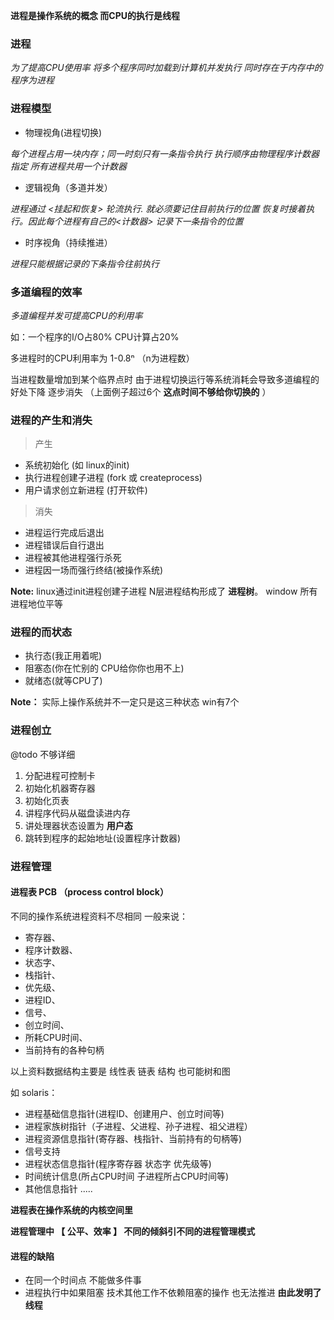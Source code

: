 
**进程是操作系统的概念 而CPU的执行是线程**


###  进程

*为了提高CPU使用率 将多个程序同时加载到计算机并发执行 同时存在于内存中的程序为进程*

### 进程模型


-  物理视角(进程切换)

*每个进程占用一块内存；同一时刻只有一条指令执行 执行顺序由物理程序计数器指定 所有进程共用一个计数器*

-  逻辑视角（多道并发）

*进程通过 <挂起和恢复> 轮流执行. 就必须要记住目前执行的位置 恢复时接着执行。因此每个进程有自己的<计数器> 记录下一条指令的位置*

-  时序视角（持续推进）

*进程只能根据记录的下条指令往前执行*


### 多道编程的效率

*多道编程并发可提高CPU的利用率*

如：一个程序的I/O占80% CPU计算占20% 

多进程时的CPU利用率为 1-0.8ⁿ  （n为进程数）

当进程数量增加到某个临界点时 由于进程切换运行等系统消耗会导致多道编程的好处下降 逐步消失 （上面例子超过6个 **这点时间不够给你切换的** ）


### 进程的产生和消失

> 产生

- 系统初始化 (如 linux的init)
- 执行进程创建子进程 (fork 或 createprocess)
- 用户请求创立新进程 (打开软件)

> 消失

- 进程运行完成后退出
- 进程错误后自行退出
- 进程被其他进程强行杀死
- 进程因一场而强行终结(被操作系统)

**Note:** linux通过init进程创建子进程 N层进程结构形成了 **进程树**。 window 所有进程地位平等 

### 进程的而状态

- 执行态(我正用着呢)
- 阻塞态(你在忙别的 CPU给你你也用不上)
- 就绪态(就等CPU了)

**Note：** 实际上操作系统并不一定只是这三种状态 win有7个

### 进程创立

@todo 不够详细 

1. 分配进程可控制卡
2. 初始化机器寄存器
3. 初始化页表
4. 讲程序代码从磁盘读进内存
5. 讲处理器状态设置为 **用户态**
6. 跳转到程序的起始地址(设置程序计数器)


### 进程管理

#### 进程表 PCB （process control block）
不同的操作系统进程资料不尽相同 一般来说：

- 寄存器、
- 程序计数器、
- 状态字、
- 栈指针、
- 优先级、
- 进程ID、
- 信号、
- 创立时间、
- 所耗CPU时间、
- 当前持有的各种句柄

以上资料数据结构主要是 线性表 链表 结构 也可能树和图

如 solaris：

- 进程基础信息指针(进程ID、创建用户、创立时间等)
- 进程家族树指针（子进程、父进程、孙子进程、祖父进程）
- 进程资源信息指针(寄存器、栈指针、当前持有的句柄等)
- 信号支持
- 进程状态信息指针(程序寄存器 状态字 优先级等)
- 时间统计信息(所占CPU时间 子进程所占CPU时间等)
- 其他信息指针 ..... 

**进程表在操作系统的内核空间里** 

**进程管理中 【 公平、效率 】 不同的倾斜引不同的进程管理模式**

#### 进程的缺陷

- 在同一个时间点 不能做多件事
- 进程执行中如果阻塞 技术其他工作不依赖阻塞的操作 也无法推进
**由此发明了线程**






  

